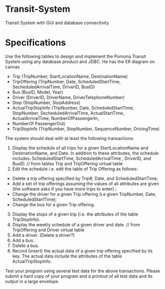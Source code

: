 # Transit-System
Transit System with GUI and database connectivity

# Specifications
Use the following tables to design and implement the Pomona Transit System using any
database product and JDBC. He has the ER diagram on canvas

- Trip (TripNumber, StartLocationName, DestinationName)
- TripOffering (TripNumber, Date, ScheduledStartTime, SecheduledArrivalTime, DriverID, BusID)
- Bus (BusID, Model, Year)
- Driver (DriverID, DriverName, DriverTelephoneNumber)
- Stop (StopNumber, StopAddress)
- ActualTripStopInfo (TripNumber, Date, ScheduledStartTime, StopNumber, SecheduledArrivalTime, ActualStartTime, ActualArrivalTime, NumberOfPassengerIn,
-  NumberOf PassengerOut)
-  TripStopInfo (TripNumber, StopNumber, SequenceNumber, DrivingTime)

The system should deal with at least the following transactions:
1. Display the schedule of all trips for a given StartLocationName and DestinationName, and Date. In addition to these attributes, the schedule includes: ScheduledStartTime, ScheduledArrivalTime , DriverID, and BusID. // from tables Trip and TripOffering virtual table
2. Edit the schedule i.e. edit the table of Trip Offering as follows:
- Delete a trip offering specified by Trip#, Date, and ScheduledStartTime;
- Add a set of trip offerings assuming the values of all attributes are given (the software asks if you have more trips to enter) ;
- Change the driver for a given Trip offering (i.e given TripNumber, Date, ScheduledStartTime);
- Change the bus for a given Trip offering.
3. Display the stops of a given trip (i.e. the attributes of the table TripStopInfo).
4. Display the weekly schedule of a given driver and date. // from TripOffering and Driver virtual table
5. Add a driver. (Delete a driver?)
6. Add a bus.
7. Delete a bus.
8. Record (insert) the actual data of a given trip offering specified by its key. The actual
data include the attributes of the table ActualTripStopInfo.

Test your program using several test data for the above transactions.
Please submit a hard copy of your program and a printout of all test data and its output in
a large envelope. 

